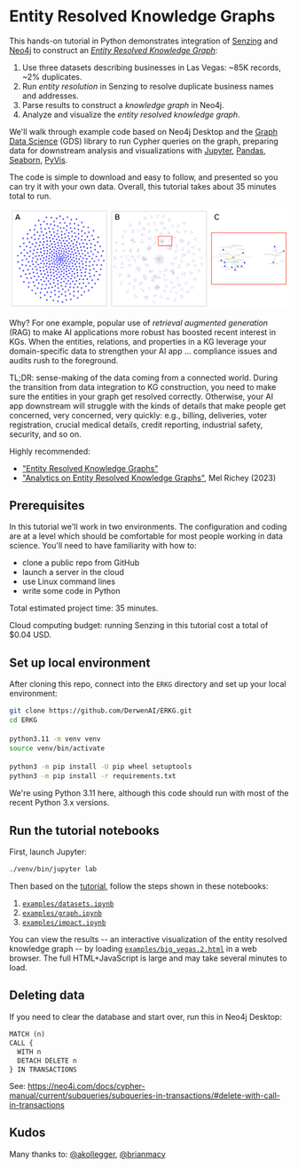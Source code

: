 # Entity Resolved Knowledge Graphs

This hands-on tutorial in Python demonstrates integration of
[Senzing](https://github.com/Senzing) and [Neo4j](https://github.com/neo4j)
to construct an
[_Entity Resolved Knowledge Graph_](https://senzing.com/entity-resolved-knowledge-graphs/):

  1. Use three datasets describing businesses in Las Vegas: ~85K records, ~2% duplicates.
  2. Run _entity resolution_ in Senzing to resolve duplicate business names and addresses.
  3. Parse results to construct a _knowledge graph_ in Neo4j.
  4. Analyze and visualize the _entity resolved knowledge graph_.

We'll walk through example code based on Neo4j Desktop and the
[Graph Data Science](https://github.com/neo4j/graph-data-science-client)
(GDS) library to run Cypher queries on the graph,
preparing data for downstream analysis and visualizations with
[Jupyter](https://jupyter.org/),
[Pandas](https://pandas.pydata.org/),
[Seaborn](https://seaborn.pydata.org/),
[PyVis](https://pyvis.readthedocs.io/en/latest/).

The code is simple to download and easy to follow, and presented so
you can try it with your own data.
Overall, this tutorial takes about 35 minutes total to run.

![Before and After](article/before_after.png)

Why?
For one example, popular use of _retrieval augmented generation_ (RAG)
to make AI applications more robust has boosted recent interest in KGs.
When the entities, relations, and properties in a KG leverage your
domain-specific data to strengthen your AI app ... compliance issues
and audits rush to the foreground.

TL;DR: sense-making of the data coming from a connected world.
During the transition from data integration to KG construction,
you need to make sure the entities in your graph get resolved correctly.
Otherwise, your AI app downstream will struggle with the kinds of details
that make people get concerned, very concerned, very quickly:
e.g., billing, deliveries, voter registration, crucial medical details,
credit reporting, industrial safety, security, and so on.

Highly recommended:
  - ["Entity Resolved Knowledge Graphs"](https://senzing.com/entity-resolved-knowledge-graphs/)
  - ["Analytics on Entity Resolved Knowledge Graphs"](https://youtu.be/ZgK5YHNixTM), Mel Richey (2023)


## Prerequisites

In this tutorial we'll work in two environments.
The configuration and coding are at a level which should be comfortable
for most people working in data science.
You'll need to have familiarity with how to:

  - clone a public repo from GitHub
  - launch a server in the cloud
  - use Linux command lines
  - write some code in Python

Total estimated project time: 35 minutes.

Cloud computing budget: running Senzing in this tutorial cost a total
of $0.04 USD.


## Set up local environment

After cloning this repo, connect into the `ERKG` directory and set up
your local environment:

```bash
git clone https://github.com/DerwenAI/ERKG.git
cd ERKG

python3.11 -m venv venv
source venv/bin/activate

python3 -m pip install -U pip wheel setuptools
python3 -m pip install -r requirements.txt 
```

We're using Python 3.11 here, although this code should run with most
of the recent Python 3.x versions.


## Run the tutorial notebooks

First, launch Jupyter:

```bash
./venv/bin/jupyter lab
```

Then based on the [tutorial](TBD), follow the steps shown in these notebooks:

  1. [`examples/datasets.ipynb`](examples/datasets.ipynb)
  2. [`examples/graph.ipynb`](examples/graph.ipynb)
  3. [`examples/impact.ipynb`](examples/impact.ipynb)

You can view the results --
an interactive visualization of the entity resolved knowledge graph --
by loading [`examples/big_vegas.2.html`](examples/big_vegas.2.html)
in a web browser.
The full HTML+JavaScript is large and may take several minutes to load.


## Deleting data

If you need to clear the database and start over, run this in Neo4j Desktop:

```cypher
MATCH (n)
CALL {
  WITH n
  DETACH DELETE n
} IN TRANSACTIONS
```

See: <https://neo4j.com/docs/cypher-manual/current/subqueries/subqueries-in-transactions/#delete-with-call-in-transactions>


## Kudos

Many thanks to:
[@akollegger](https://github.com/akollegger),
[@brianmacy](https://github.com/brianmacy)
